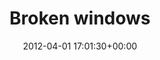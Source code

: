 ---
title:		"Broken windows"
type:		"photos"
mediatype:		"upload"
location:		"Kerry, Ireland"
date:		"2012-04-01 17:01:30+00:00"
album:		"abandoned"
filename:		"rian-ro-kerry-windows.md"
series:		"kerry"
cl_public_id:		"abandoned/rian-ro-kerry-windows"
cl_version:		1497000115
format:		"tiff"
bytes:		2663148
width:		810
height:		1440
colours:
- "#898C7D"
- "#768B56"
- "#EFF3F5"
- "#BABBB3"
- "#8B867C"
- "#F7F8FB"
- "#2D2D27"
- "#C0BBB2"
- "#608147"
- "#2A261A"
- "#7F867E"
- "#BDC2BE"
- "#2E351E"
- "#1D211E"
- "#7D7155"
- "#213117"
- "#727651"
- "#9BAE7A"
exposure_mode:		"Auto"
program:		"Aperture-priority AE"
aperture:		"7.1"
focal_length:		"35.0 mm"
iso:		"200"
shutter_speed:		"1/125"
metering:		"Multi-segment"
flash:		"Off, Did not fire"
white_balance:		"Custom"
colour_temp:		"5100"
has_crop:		"false"
orientation:		"Horizontal (normal)"
camera_model:		"NIKON D7000"
lens_info:		"35mm f/1.8"
artist:		"Matt Finucane"
x_resolution:		"300"
y_resolution:		"300"
---